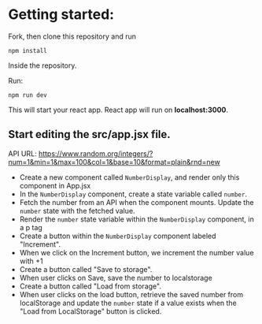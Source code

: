 # Getting started:
Fork, then clone this repository and run

    npm install

Inside the repository.

Run:

    npm run dev

This will start your react app.
React app will run on **localhost:3000**.

## Start editing the **src/app.jsx** file.
API URL: https://www.random.org/integers/?num=1&min=1&max=100&col=1&base=10&format=plain&rnd=new

 - Create a new component called `NumberDisplay`, and render only this component in App.jsx
 - In the `NumberDisplay` component, create a state variable called `number`.
 - Fetch the number from an API when the component mounts. Update the `number` state with the fetched value.
 - Render the `number` state variable within the `NumberDisplay` component, in a p tag
 - Create a button within the `NumberDisplay` component labeled "Increment".
 - When we click on the Increment button, we increment the number value with +1
 - Create a button called "Save to storage".
 - When user clicks on Save, save the number to localstorage
 - Create a button called "Load from storage".
 - When user clicks on the load button, retrieve the saved number from localStorage and update the `number` state if a value exists when the "Load from LocalStorage" button is clicked.

